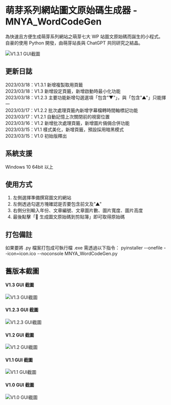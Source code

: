# 萌芽系列網站圖文原始碼生成器 - MNYA_WordCodeGen

為快速且方便生成萌芽系列網站之萌芽七大 WP 站圖文原始碼而誕生的小程式。<br>
自豪的使用 Python 開發，由萌芽站長與 ChatGPT 共同研究之結晶。

![V1.3.1 GUI截圖](screenshot/V1.3.1.jpg)

## 更新日誌

2023/03/18：V1.3.1 新增複製取用頁籤<br>
2023/03/18：V1.3 新增設定頁籤，新增啟動時最小化功能<br>
2023/03/18：V1.2.3 主要功能新增勾選選項「包含"▼"」，與「包含"▲"」只能擇一<br>
2023/03/17：V1.2.2 批次處理頁籤內新增字幕檔轉時間軸標記功能<br>
2023/03/17：V1.2.1 自動記憶上次關閉前的視窗位置<br>
2023/03/16：V1.2 新增批次處理頁籤，新增圖片倆倆合併功能<br>
2023/03/15：V1.1 樣式美化，新增頁籤，預設採用暗黑模式<br>
2023/03/15：V1.0 初始版釋出<br>

## 系統支援

Windows 10 64bit 以上

## 使用方式

1. 左側選擇準備撰寫圖文的網站<br>
2. 左側透過勾選方塊確認是否要包含前文及"▲"<br>
3. 右側分別輸入年份、文章編號、文章圖片數、圖片寬度、圖片高度<br>
4. 最後點擊「📑 生成圖文原始碼到剪貼簿」即可取得原始碼<br>

## 打包備註

如果要將 .py 檔案打包成可執行檔 .exe 需透過以下指令：
pyinstaller --onefile --icon=icon.ico --noconsole MNYA_WordCodeGen.py

## 舊版本截圖

#### V1.3 GUI 截圖

![V1.3 GUI截圖](screenshot/V1.3.jpg)

#### V1.2.3 GUI 截圖

![V1.2.3 GUI截圖](screenshot/V1.2.3.jpg)

#### V1.2 GUI 截圖

![V1.2 GUI截圖](screenshot/V1.2.jpg)

#### V1.1 GUI 截圖

![V1.1 GUI截圖](screenshot/V1.1.jpg)

#### V1.0 GUI 截圖

![V1.0 GUI截圖](screenshot/V1.0.jpg)
